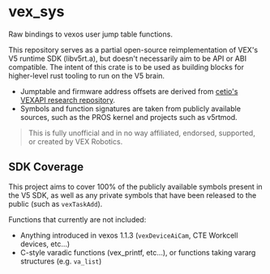 # vex_sys

Raw bindings to vexos user jump table functions.

This repository serves as a partial open-source reimplementation of VEX's V5 runtime SDK (libv5rt.a), but doesn't necessarily aim to be API or ABI compatible. The intent of this crate is to be used as building blocks for higher-level rust tooling to run on the V5 brain. 

- Jumptable and firmware address offsets are derived from [cetio's VEXAPI research repository](https://github.com/cetio/VEXAPI).
- Symbols and function signatures are taken from publicly available sources, such as the PROS kernel and projects such as v5rtmod.

> This is fully unofficial and in no way affiliated, endorsed, supported, or created by VEX Robotics.

## SDK Coverage

This project aims to cover 100% of the publicly available symbols present in the V5 SDK, as well as any private symbols that have been released to the public (such as `vexTaskAdd`).

Functions that currently are not included:
- Anything introduced in vexos 1.1.3 (`vexDeviceAiCam`, CTE Workcell devices, etc...)
- C-style varadic functions (vex_printf, etc...), or functions taking vararg structures (e.g. `va_list`)